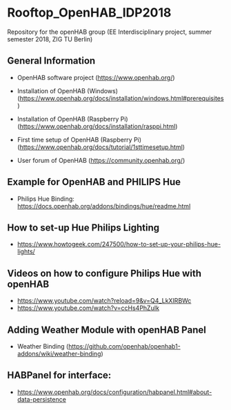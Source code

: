# Rooftop_OpenHAB_IDP2018
Repository for the openHAB group (EE Interdisciplinary project, summer semester 2018, ZIG TU Berlin)

## General Information

* OpenHAB software project (https://www.openhab.org/)

* Installation of OpenHAB (Windows) (https://www.openhab.org/docs/installation/windows.html#prerequisites)

* Installation of OpenHAB (Raspberry Pi) (https://www.openhab.org/docs/installation/rasppi.html)

* First time setup of OpenHAB (Raspberry Pi) (https://www.openhab.org/docs/tutorial/1sttimesetup.html)

* User forum of OpenHAB (https://community.openhab.org/)

## Example for OpenHAB and PHILIPS Hue

* Philips Hue Binding: https://docs.openhab.org/addons/bindings/hue/readme.html
## How to set-up Hue Philips Lighting
* https://www.howtogeek.com/247500/how-to-set-up-your-philips-hue-lights/
## Videos on how to configure Philips Hue with openHAB
* https://www.youtube.com/watch?reload=9&v=Q4_LkXIRBWc
* https://www.youtube.com/watch?v=ccHs4PhZuIk

## Adding Weather Module with openHAB Panel
* Weather Binding (https://github.com/openhab/openhab1-addons/wiki/weather-binding)
## HABPanel for interface:
* https://www.openhab.org/docs/configuration/habpanel.html#about-data-persistence
